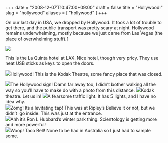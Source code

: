 +++
date = "2008-12-07T10:47:00+09:00"
draft = false
title = "Hollywood!"
slug = "hollywood"
aliases = [
	"hollywood"
]
+++

[](/travel-blog/images/2010/10/dscf0075.jpg)

On our last day in USA, we dropped by Hollywood. It took a lot of trouble to get there, and the public transport was pretty scary at night. Hollywood remains underwhelming, mostly because we just came from Las Vegas (the place of overwhelming stuff).[  

![](/travel-blog/images/2010/10/dscf0075.jpg)

This is the La Quinta hotel at LAX. Nice hotel, though very pricy. They use neat USB sticks as keys to open the doors.  

![](/travel-blog/images/2010/10/dscf0072.jpg)Hollywood! This is the Kodak Theatre, some fancy place that was closed.  

![](/travel-blog/images/2010/10/dscf0074.jpg)The Hollywood sign! Damn far away too, I didn’t bother walking all the way so you’ll have to make do with a photo from this distance. 
![](/travel-blog/images/2010/10/dscf00752.jpg)Kodak theatre. Let us in!
![](/travel-blog/images/2010/10/dscf0076.jpg)A fearsome traffic light. It has 5 lights, and I have no idea why.  
![](/travel-blog/images/2010/10/dscf0077.jpg)Zomg! Its a levitating tap! This was at Ripley’s Believe it or not, but we didn’t  go inside. This was just at the entrance.  
![](/travel-blog/images/2010/10/dscf0078.jpg)Ahh it’s Ron L Hubbard’s winter park thing. Scientology is getting more and more powerful!  
![](/travel-blog/images/2010/10/dscf0080.jpg)Woop! Taco Bell! None to be had in Australia so I just had to sample some.

